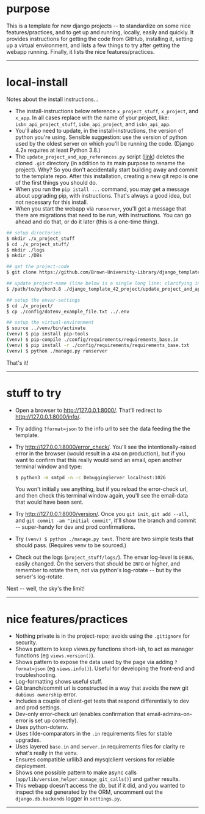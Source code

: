 # purpose

This is a template for new django projects -- to standardize on some nice features/practices, and to get up and running, locally, easily and quickly. It provides instructions for getting the code from GitHub, installing it, setting up a virtual environment, and lists a few things to try after getting the webapp running. Finally, it lists the nice features/practices.

--- 


# local-install

Notes about the install instructions...
- The install-instructions below reference `x_project_stuff`, `x_project`, and `x_app`. In all cases replace with the name of your project, like: `isbn_api_project_stuff`, `isbn_api_project`, and `isbn_api_app`.
- You'll also need to update, in the install-instructions, the version of python you're using. Sensible suggestion: use the version of python used by the oldest server on which you'll be running the code. (Django 4.2x requires at least Python 3.8.)
- The `update_project_and_app_references.py` script ([link](https://github.com/Brown-University-Library/django_template_42_project/blob/main/update_project_and_app_references.py)) deletes the cloned `.git` directory (in addition to its main purpose to rename the project). Why? So you don't accidentally start building away and commit to the template repo. After this installation, creating a new git repo is one of the first things you should do.
- When you run the `pip istall ...` command, you may get a message about upgrading pip, with instructions. That's always a good idea, but not necessary for this install.
- When you start the webapp via `runserver`, you'll get a message that there are migrations that need to be run, with instructions. You can go ahead and do that, or do it later (this is a one-time thing).

```bash
## setup directories
$ mkdir ./x_project_stuff
$ cd ./x_project_stuff/
$ mkdir ./logs
$ mkdir ./DBs

## get the project-code
$ git clone https://github.com/Brown-University-Library/django_template_42_project.git

## update project-name (line below is a single long line; clarifying in case it wraps)
$ /path/to/python3.8 ./django_template_42_project/update_project_and_app_references.py --target_dir "./django_template_42_project/" --new_project_name "x_project" --new_app_name "x_app"  

## setup the envar-settings
$ cd ./x_project/
$ cp ./config/dotenv_example_file.txt ../.env

## setup the virtual-environment
$ source ../venv/bin/activate
(venv) $ pip install pip-tools
(venv) $ pip-compile ./config/requirements/requirements_base.in
(venv) $ pip install -r ./config/requirements/requirements_base.txt
(venv) $ python ./manage.py runserver
```

That's it!

---

# stuff to try

- Open a browser to <http://127.0.0.1:8000/>. That'll redirect to <http://127.0.0.1:8000/info/>. 

- Try adding `?format=json` to the info url to see the data feeding the the template.

- Try <http://127.0.0.1:8000/error_check/>. You'll see the intentionally-raised error in the browser (would result in a `404` on production), but if you want to confirm that this really would send an email, open another terminal window and type:
    ```bash
    $ python3 -m smtpd -n -c DebuggingServer localhost:1026
    ```

    You won't initially see anything, but if you reload the error-check url, and then check this terminal window again, you'll see the email-data that would have been sent.

- Try <http://127.0.0.1:8000/version/>. Once you `git init`, `git add --all`, and `git commit -am "initial commit"`, it'll show the branch and commit -- super-handy for dev and prod confirmations.

- Try `(venv) $ python ./manage.py test`. There are two simple tests that should pass. (Requires venv to be sourced.)

- Check out the logs (`project_stuff/logs/`). The envar log-level is `DEBUG`, easily changed. On the servers that should be `INFO` or higher, and remember to rotate them, not via python's log-rotate -- but by the server's log-rotate.

Next -- well, the sky's the limit!

---


# nice features/practices

- Nothing private is in the project-repo; avoids using the `.gitignore` for security.
- Shows pattern to keep views.py functions short-ish, to act as manager functions (eg `views.version()`).
- Shows pattern to expose the data used by the page via adding `?format=json` (eg `views.info()`). Useful for developing the front-end and troubleshooting.
- Log-formatting shows useful stuff.
- Git branch/commit url is constructed in a way that avoids the new git `dubious ownership` error.
- Includes a couple of client-get tests that respond differentially to dev and prod settings.
- Dev-only error-check url (enables confirmation that email-admins-on-error is set up correctly).
- Uses python-dotenv.
- Uses tilde-comparators in the `.in` requirements files for stable upgrades.
- Uses layered `base.in` and `server.in` requirements files for clarity re what's really in the venv. 
- Ensures compatible urllib3 and mysqlclient versions for reliable deployment.
- Shows one possible pattern to make async calls (`app/lib/version_helper.manage_git_calls()`) and gather results.
- This webapp doesn't access the db, but if it did, and you wanted to inspect the sql generated by the ORM, uncomment out the `django.db.backends` logger in `settings.py`.

---
